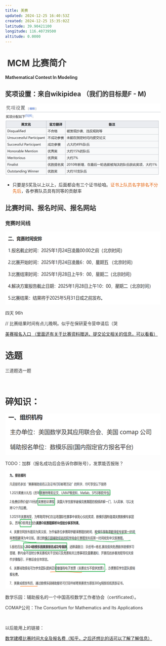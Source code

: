 ```yaml
---
title: 美赛
updated: 2024-12-25 16:40:53Z
created: 2024-12-25 15:35:02Z
latitude: 39.90421100
longitude: 116.40739500
altitude: 0.0000
---
```


#  <span style="color: #333333;">MCM 比赛简介</span>

**<span style="color: #333333;">Mathematical Contest In Modeling</span>**

## **<span style="color: #333333;">奖项设置：来自wikipidea （我们的目标是F - M)</span>**

<span style="color: #333333;">![fe01d34c209b10f4bdfb08acdcba9bbe.png](../_resources/fe01d34c209b10f4bdfb08acdcba9bbe.png)</span>

- <span style="color: #333333;">只要是S奖及以上以上，后面都会有三个证书给咱。<span style="color: #e46612;">证书上队员名字排名不分先后</span><span style="color: #333333;">，各参赛队员具有同等的贡献率</span></span>

## <span style="color: #333333;">比赛时间、报名时间、报名网站</span>

### <span style="color: #333333;">竞赛时间线</span>

<span style="color: #333333;"><img src="../_resources/af3ec10aabdf491c7a25fa325e19c9a9.png" alt="af3ec10aabdf491c7a25fa325e19c9a9.png" width="566" height="235"></span>

<span style="color: #333333;">四天 96h</span> 

<span style="color: #333333;">// 比赛结果时间有点儿晚啊。似乎在保研夏令营申请后（哭</span>

<span style="color: #333333;">[美赛报名入口 （里面还有关于比赛资料赠送、提交论文相关的信息，可以看看）](https://www.nmmcm.org.cn/match_detail/35)</span>

# <span style="color: #333333;">选题</span>

<span style="color: #333333;">三道题选一题</span>

&nbsp;

# <span style="color: #333333;">碎知识：</span>

<span style="color: #333333;"><img src="../_resources/3be600baa232a17bb88273a7ef3e14bd.png" alt="3be600baa232a17bb88273a7ef3e14bd.png" width="526" height="134"></span>

<span style="color: #333333;">TODO：加群（报名成功后会告诉你群账号），发票能否报账？</span>

<span style="color: #333333;"><img src="../_resources/0b57ce71c1cdaee4dd702a14a2cc7ae3.png" alt="0b57ce71c1cdaee4dd702a14a2cc7ae3.png" width="658" height="381"></span>

<span style="color: #333333;">数学乐园：辅助报名的一个中国高校数学工作者协会（certificated）。</span>

<span style="color: #333333;">COMAP公司：The Consortium for Mathematics and Its Applications</span>

&nbsp;

<span style="color: #333333;">以后能用上的链接：</span>

<span style="color: #333333;">[数学建模比赛时间大全及报名费（知乎，之后还想比的话可以了解了解信息）](https://zhuanlan.zhihu.com/p/596147455)</span>

&nbsp;